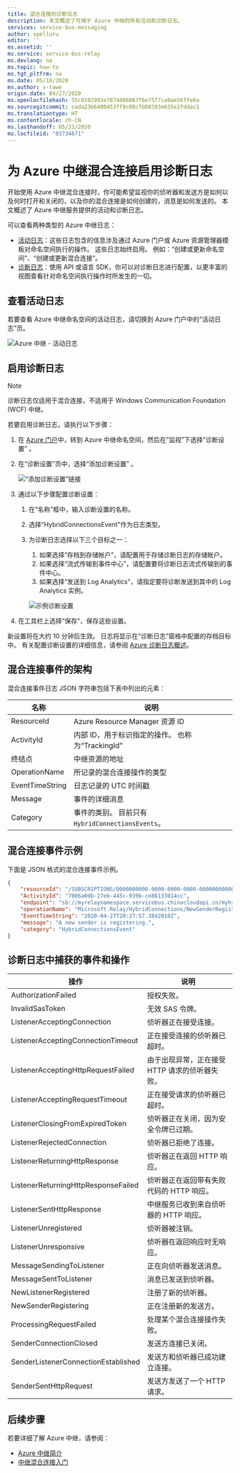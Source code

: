 ```yaml
---
title: 混合连接的诊断日志
description: 本文概述了可用于 Azure 中继的所有活动和诊断日志。
services: service-bus-messaging
author: spelluru
editor: ''
ms.assetid: ''
ms.service: service-bus-relay
ms.devlang: na
ms.topic: how-to
ms.tgt_pltfrm: na
ms.date: 05/18/2020
ms.author: v-tawe
origin.date: 04/27/2020
ms.openlocfilehash: 55c0102993e7874806067f6e75f7ca0ae56ffe6a
ms.sourcegitcommit: cada23b6400453ff9c08cfb08393e635e2fddac1
ms.translationtype: HT
ms.contentlocale: zh-CN
ms.lasthandoff: 05/21/2020
ms.locfileid: "83734671"
---
```

# <a name="enable-diagnostics-logs-for-azure-relay-hybrid-connections"></a>为 Azure 中继混合连接启用诊断日志
开始使用 Azure 中继混合连接时，你可能希望监视你的侦听器和发送方是如何以及何时打开和关闭的，以及你的混合连接是如何创建的，消息是如何发送的。 本文概述了 Azure 中继服务提供的活动和诊断日志。 

可以查看两种类型的 Azure 中继日志：

- [活动日志](../azure-monitor/platform/platform-logs-overview.md)：这些日志包含的信息涉及通过 Azure 门户或 Azure 资源管理器模板对命名空间执行的操作。 这些日志始终启用。 例如：“创建或更新命名空间”、“创建或更新混合连接”。 
- [诊断日志](../azure-monitor/platform/platform-logs-overview.md)：使用 API 或语言 SDK，你可以对诊断日志进行配置，以更丰富的视图查看针对命名空间执行操作时所发生的一切。

## <a name="view-activity-logs"></a>查看活动日志
若要查看 Azure 中继命名空间的活动日志，请切换到 Azure 门户中的“活动日志”页。

![Azure 中继 - 活动日志](./media/diagnostic-logs/activity-log.png)

## <a name="enable-diagnostic-logs"></a>启用诊断日志

> [!NOTE]
> 诊断日志仅适用于混合连接，不适用于 Windows Communication Foundation (WCF) 中继。

若要启用诊断日志，请执行以下步骤：

1. 在 [Azure 门户](https://portal.azure.cn)中，转到 Azure 中继命名空间，然后在“监视”下选择“诊断设置” 。
1. 在“诊断设置”页中，选择“添加诊断设置” 。  

   ![“添加诊断设置”链接](./media/diagnostic-logs/add-diagnostic-setting.png)

1. 通过以下步骤配置诊断设置：
    1. 在“名称”框中，输入诊断设置的名称。  
    2. 选择“HybridConnectionsEvent”作为日志类型。 
    3. 为诊断日志选择以下三个目标之一：  
        1. 如果选择“存档到存储帐户”，请配置用于存储诊断日志的存储帐户。  
        2. 如果选择“流式传输到事件中心”，请配置要将诊断日志流式传输到的事件中心。
        3. 如果选择“发送到 Log Analytics”，请指定要将诊断发送到其中的 Log Analytics 实例。  

        ![示例诊断设置](./media/diagnostic-logs/sample-diagnostic-settings.png)
1. 在工具栏上选择“保存”，保存这些设置。

新设置将在大约 10 分钟后生效。 日志将显示在“诊断日志”窗格中配置的存档目标中。 有关配置诊断设置的详细信息，请参阅 [Azure 诊断日志概述](../azure-monitor/platform/diagnostic-logs-overview.md)。


## <a name="schema-for-hybrid-connections-events"></a>混合连接事件的架构
混合连接事件日志 JSON 字符串包括下表中列出的元素：

| 名称 | 说明 |
| ------- | ------- |
| ResourceId | Azure Resource Manager 资源 ID |
| ActivityId | 内部 ID，用于标识指定的操作。 也称为“TrackingId” |
| 终结点 | 中继资源的地址 |
| OperationName | 所记录的混合连接操作的类型 |
| EventTimeString | 日志记录的 UTC 时间戳 |
| Message | 事件的详细消息 |
| Category | 事件的类别。 目前只有 `HybridConnectionsEvents`。 


## <a name="sample-hybrid-connections-event"></a>混合连接事件示例
下面是 JSON 格式的混合连接事件示例。 

```json
{
    "resourceId": "/SUBSCRIPTIONS/0000000000-0000-0000-0000-0000000000000/RESOURCEGROUPS/MyResourceGroup/PROVIDERS/MICROSOFT.RELAY/NAMESPACES/MyRelayNamespace",
    "ActivityId": "7006a0db-27eb-445c-939b-ce86133014cc",
    "endpoint": "sb://myrelaynamespace.servicebus.chinacloudapi.cn/myhybridconnection/7006a0db-27eb-445c-939b-ce86133014cc_G5",
    "operationName": "Microsoft.Relay/HybridConnections/NewSenderRegistering",
    "EventTimeString": "2020-04-27T20:27:57.3842810Z",
    "message": "A new sender is registering.",
    "category": "HybridConnectionsEvent"
}
```

## <a name="events-and-operations-captured-in-diagnostic-logs"></a>诊断日志中捕获的事件和操作

| 操作 | 说明 | 
| --------- | ----------- | 
| AuthorizationFailed | 授权失败。|
| InvalidSasToken | 无效 SAS 令牌。 | 
| ListenerAcceptingConnection | 侦听器正在接受连接。 |
| ListenerAcceptingConnectionTimeout | 正在接受连接的侦听器已超时。 |
| ListenerAcceptingHttpRequestFailed | 由于出现异常，正在接受 HTTP 请求的侦听器失败。 |
| ListenerAcceptingRequestTimeout | 正在接受请求的侦听器已超时。 |  
| ListenerClosingFromExpiredToken | 侦听器正在关闭，因为安全令牌已过期。 | 
| ListenerRejectedConnection | 侦听器已拒绝了连接。 |
| ListenerReturningHttpResponse | 侦听器正在返回 HTTP 响应。 |  
| ListenerReturningHttpResponseFailed | 侦听器正在返回带有失败代码的 HTTP 响应。 | 
 ListenerSentHttpResponse | 中继服务已收到来自侦听器的 HTTP 响应。 | 
| ListenerUnregistered | 侦听器被注销。 | 
| ListenerUnresponsive | 侦听器在返回响应时无响应。 | 
| MessageSendingToListener | 正在向侦听器发送消息。 |
| MessageSentToListener | 消息已发送到侦听器。 | 
| NewListenerRegistered | 注册了新的侦听器。 |
| NewSenderRegistering | 正在注册新的发送方。 | 
| ProcessingRequestFailed | 处理某个混合连接操作失败。 | 
| SenderConnectionClosed | 发送方连接已关闭。 |
| SenderListenerConnectionEstablished | 发送方和侦听器已成功建立连接。 |
| SenderSentHttpRequest | 发送方发送了一个 HTTP 请求。 | 


## <a name="next-steps"></a>后续步骤

若要详细了解 Azure 中继，请参阅：

* [Azure 中继简介](relay-what-is-it.md)
* [中继混合连接入门](relay-hybrid-connections-dotnet-get-started.md)
